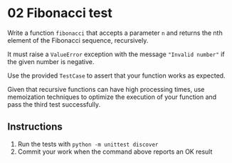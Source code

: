 # 02 Fibonacci test

Write a function `fibonacci` that accepts a parameter `n` and returns the nth element of the Fibonacci sequence, recursively.

It must raise a `ValueError` exception with the message `"Invalid number"` if the given number is negative.

Use the provided `TestCase` to assert that your function works as expected.

Given that recursive functions can have high processing times, use memoization techniques to optimize the execution of your function and pass the third test successfully.


## Instructions

1. Run the tests with `python -m unittest discover`
2. Commit your work when the command above reports an OK result
